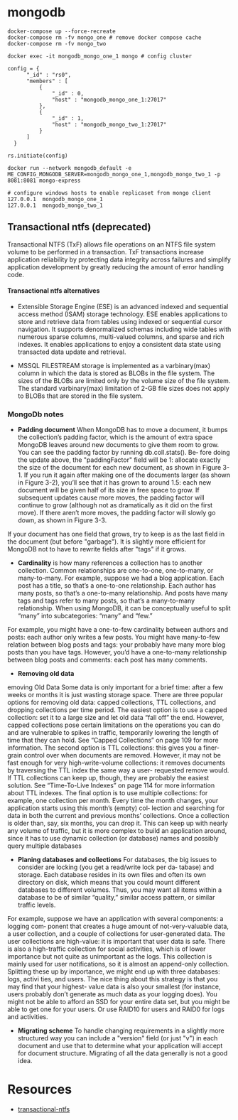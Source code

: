 # mongodb
```
docker-compose up --force-recreate
docker-compose rm -fv mongo_one # remove docker compose cache 
docker-compose rm -fv mongo_two

docker exec -it mongodb_mongo_one_1 mongo # config cluster

config = {
      "_id" : "rs0",
      "members" : [
          {
              "_id" : 0,
              "host" : "mongodb_mongo_one_1:27017"
          },
          {
              "_id" : 1,
              "host" : "mongodb_mongo_two_1:27017"
          }
      ]
  }

rs.initiate(config)

docker run --network mongodb_default -e ME_CONFIG_MONGODB_SERVER=mongodb_mongo_one_1,mongodb_mongo_two_1 -p 8081:8081 mongo-express

# configure windows hosts to enable replicaset from mongo client
127.0.0.1  mongodb_mongo_one_1
127.0.0.1  mongodb_mongo_two_1

```

## Transactional ntfs (deprecated)
Transactional NTFS (TxF) allows file operations on an NTFS file system volume to be performed in a transaction. TxF transactions increase application reliability by protecting data integrity across failures and simplify application development by greatly reducing the amount of error handling code.

#### Transactional ntfs alternatives
* Extensible Storage Engine (ESE) is an advanced indexed and sequential access method (ISAM) storage technology. ESE enables applications to store and retrieve data from tables using indexed or sequential cursor navigation. It supports denormalized schemas including wide tables with numerous sparse columns, multi-valued columns, and sparse and rich indexes. It enables applications to enjoy a consistent data state using transacted data update and retrieval.

* MSSQL FILESTREAM storage is implemented as a varbinary(max) column in which the data is stored as BLOBs in the file system. The sizes of the BLOBs are limited only by the volume size of the file system. The standard varbinary(max) limitation of 2-GB file sizes does not apply to BLOBs that are stored in the file system.

### MongoDb notes 
* **Padding document** 
When MongoDB has to move a document, it bumps the collection’s padding factor,
which is the amount of extra space MongoDB leaves around new documents to give
them room to grow. You can see the padding factor by running db.coll.stats(). Be‐
fore doing the update above, the "paddingFactor" field will be 1: allocate exactly the
size of the document for each new document, as shown in Figure 3-1. If you run it again
after making one of the documents larger (as shown in Figure 3-2), you’ll see that it has
grown to around 1.5: each new document will be given half of its size in free space to
grow. If subsequent updates cause more moves, the padding factor will continue to grow
(although not as dramatically as it did on the first move). If there aren’t more moves,
the padding factor will slowly go down, as shown in Figure 3-3.

If your document has one field that grows, try to keep is as the last field in the document
(but before "garbage"). It is slightly more efficient for MongoDB not to have to rewrite
fields after "tags" if it grows.


* **Cardinality** is how many references a collection has to another collection. Common
relationships are one-to-one, one-to-many, or many-to-many. For example, suppose we
had a blog application. Each post has a title, so that’s a one-to-one relationship. Each
author has many posts, so that’s a one-to-many relationship. And posts have many tags
and tags refer to many posts, so that’s a many-to-many relationship.
When using MongoDB, it can be conceptually useful to split “many” into subcategories:
“many” and “few.” 

For example, you might have a one-to-few cardinality between
authors and posts: each author only writes a few posts. You might have many-to-few
relation between blog posts and tags: your probably have many more blog posts than
you have tags. However, you’d have a one-to-many relationship between blog posts and
comments: each post has many comments.

* **Removing old data**

emoving Old Data
Some data is only important for a brief time: after a few weeks or months it is just wasting
storage space. There are three popular options for removing old data: capped collections,
TTL collections, and dropping collections per time period.
The easiest option is to use a capped collection: set it to a large size and let old data “fall
off” the end. However, capped collections pose certain limitations on the operations
you can do and are vulnerable to spikes in traffic, temporarily lowering the length of
time that they can hold. See “Capped Collections” on page 109 for more information.
The second option is TTL collections: this gives you a finer-grain control over when
documents are removed. However, it may not be fast enough for very high-write-volume
collections: it removes documents by traversing the TTL index the same way a user-
requested remove would. If TTL collections can keep up, though, they are probably the
easiest solution. See “Time-To-Live Indexes” on page 114 for more information about
TTL indexes.
The final option is to use multiple collections: for example, one collection per month.
Every time the month changes, your application starts using this month’s (empty) col‐
lection and searching for data in both the current and previous months’ collections.
Once a collection is older than, say, six months, you can drop it. This can keep up with
nearly any volume of traffic, but it is more complex to build an application around, since
it has to use dynamic collection (or database) names and possibly query multiple
databases

* **Planing databases and collections**
For databases, the big issues to consider are locking (you get a read/write lock per da‐
tabase) and storage. Each database resides in its own files and often its own directory
on disk, which means that you could mount different databases to different volumes.
Thus, you may want all items within a database to be of similar “quality,” similar access
pattern, or similar traffic levels.

For example, suppose we have an application with several components: a logging com‐
ponent that creates a huge amount of not-very-valuable data, a user collection, and a
couple of collections for user-generated data. The user collections are high-value: it is
important that user data is safe. There is also a high-traffic collection for social activities,
which is of lower importance but not quite as unimportant as the logs. This collection
is mainly used for user notifications, so it is almost an append-only collection.
Splitting these up by importance, we might end up with three databases: logs, activi
ties, and users. The nice thing about this strategy is that you may find that your highest-
value data is also your smallest (for instance, users probably don’t generate as much data
as your logging does). You might not be able to afford an SSD for your entire data set,
but you might be able to get one for your users. Or use RAID10 for users and RAID0
for logs and activities.

* **Migrating scheme**
To handle changing requirements in a slightly more structured way you can include a
"version" field (or just "v") in each document and use that to determine what your
application will accept for document structure. Migrating of all the data generally is not a good idea.

# Resources
* [transactional-ntfs](https://docs.microsoft.com/en-us/windows/win32/fileio/transactional-ntfs-portal)
